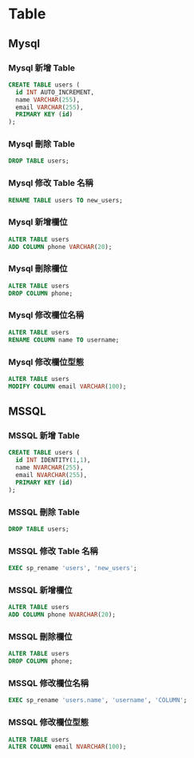 # Table

## Mysql

<!-- TODO: 請完成針對 Mysql 的 Table 操作
    1. 使用 T-SQL 
    2. 包含新增、刪除、修改 Table （包含異動爛位與型態）的語法
-->

### Mysql 新增 Table
``` sql
CREATE TABLE users (
  id INT AUTO_INCREMENT,
  name VARCHAR(255),
  email VARCHAR(255),
  PRIMARY KEY (id)
);
```
### Mysql 刪除 Table
``` sql
DROP TABLE users;
```
### Mysql 修改 Table 名稱
``` sql
RENAME TABLE users TO new_users;
```
### Mysql 新增欄位
``` sql 
ALTER TABLE users
ADD COLUMN phone VARCHAR(20);
```
### Mysql 刪除欄位
``` sql
ALTER TABLE users
DROP COLUMN phone;
```
### Mysql 修改欄位名稱 
``` sql
ALTER TABLE users
RENAME COLUMN name TO username;
```
### Mysql 修改欄位型態
``` sql
ALTER TABLE users
MODIFY COLUMN email VARCHAR(100);
```

## MSSQL
<!-- TODO: 根據以下的架構，請完成台灣繁體中文 MSSQL 的 T-SQL 操作-->
### MSSQL 新增 Table
``` sql
CREATE TABLE users (
  id INT IDENTITY(1,1),
  name NVARCHAR(255),
  email NVARCHAR(255),
  PRIMARY KEY (id)
);
```
### MSSQL 刪除 Table
``` sql
DROP TABLE users;
```
### MSSQL 修改 Table 名稱
``` sql
EXEC sp_rename 'users', 'new_users';
```
### MSSQL 新增欄位
``` sql
ALTER TABLE users
ADD COLUMN phone NVARCHAR(20);
```
### MSSQL 刪除欄位
``` sql
ALTER TABLE users
DROP COLUMN phone;
```
### MSSQL 修改欄位名稱
``` sql
EXEC sp_rename 'users.name', 'username', 'COLUMN';
```
### MSSQL 修改欄位型態
``` sql
ALTER TABLE users
ALTER COLUMN email NVARCHAR(100);
```